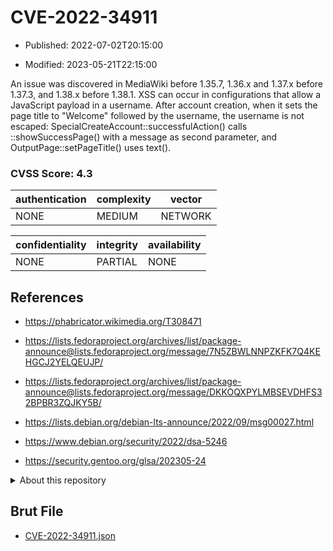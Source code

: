 # CVE-2022-34911

- Published: 2022-07-02T20:15:00

- Modified: 2023-05-21T22:15:00

An issue was discovered in MediaWiki before 1.35.7, 1.36.x and 1.37.x before 1.37.3, and 1.38.x before 1.38.1. XSS can occur in configurations that allow a JavaScript payload in a username. After account creation, when it sets the page title to "Welcome" followed by the username, the username is not escaped: SpecialCreateAccount::successfulAction() calls ::showSuccessPage() with a message as second parameter, and OutputPage::setPageTitle() uses text().

### CVSS Score: **4.3**

| authentication | complexity | vector |
| --- | --- | --- |
| NONE | MEDIUM | NETWORK |

| confidentiality | integrity | availability |
| --- | --- | --- |
| NONE | PARTIAL | NONE |

## References

* https://phabricator.wikimedia.org/T308471

* https://lists.fedoraproject.org/archives/list/package-announce@lists.fedoraproject.org/message/7N5ZBWLNNPZKFK7Q4KEHGCJ2YELQEUJP/

* https://lists.fedoraproject.org/archives/list/package-announce@lists.fedoraproject.org/message/DKKOQXPYLMBSEVDHFS32BPBR3ZQJKY5B/

* https://lists.debian.org/debian-lts-announce/2022/09/msg00027.html

* https://www.debian.org/security/2022/dsa-5246

* https://security.gentoo.org/glsa/202305-24

<details>
<summary>About this repository</summary> 

  This repository is part of the project [Live Hack CVE](https://github.com/Live-Hack-CVE). Main website can be found [www.live-hack.org](https://www.live-hack.org) 
  
  Made by [Sn0wAlice](https://github.com/Sn0wAlice) for the people that care about security and need to have a feed of the latest CVEs. Hope you enjoy it, don't forget to star the repo and follow me on [Twitter](https://twitter.com/Sn0wAlice) and [Github](https://github.com/Sn0wAlice). And that is my [personnal website](https://www.alice-snow.me/)

  - [Home Page](https://github.com/Live-Hack-CVE)
  - [Framework](https://github.com/Live-Hack-CVE/cve-framework)
  - [CVE database](https://github.com/Live-Hack-CVE/full_database)
  - [Changelog](https://github.com/Live-Hack-CVE/Changelog)
</details>

## Brut File

* [CVE-2022-34911.json](https://raw.githubusercontent.com/Live-Hack-CVE/full_database/main/cves/2022/CVE-2022-34911.json)

